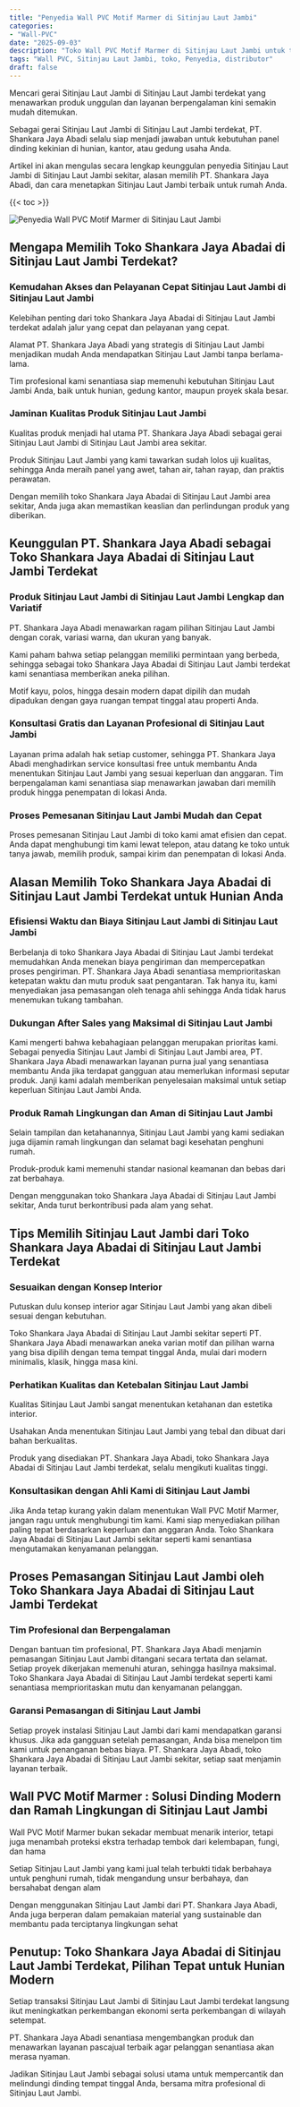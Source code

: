 ```yaml
---
title: "Penyedia Wall PVC Motif Marmer di Sitinjau Laut Jambi"
categories: 
- "Wall-PVC"
date: "2025-09-03"
description: "Toko Wall PVC Motif Marmer di Sitinjau Laut Jambi untuk tempat tinggal, perkantoran, serta ritel. Panel unggulan, beragam motif, variasi warna menarik, dengan servis instalasi oleh teknisi ahli dan garansi resmi!|Servis penjualan Wall PVC Motif Marmer di Sitinjau Laut Jambi untuk kebutuhan hunian, kantor, maupun ritel, dengan panel berkualitas dan pemasangan oleh teknisi profesional serta jaminan resmi.|Solusi Wall PVC Motif Marmer di Sitinjau Laut Jambi yang andal bagi tempat tinggal, kantor, dan gerai, dengan panel unggulan dan penempatan dikerjakan oleh tim ahli serta garansi resmi.|Penjualan Wall PVC Motif Marmer di Sitinjau Laut Jambi bagi tempat tinggal, perkantoran, serta ritel, dengan material terbaik dan instalasi oleh tim berpengalaman, dilengkapi dengan garansi resmi.}"
tags: "Wall PVC, Sitinjau Laut Jambi, toko, Penyedia, distributor"
draft: false
---
```


Mencari gerai Sitinjau Laut Jambi di Sitinjau Laut Jambi terdekat yang menawarkan produk unggulan dan layanan berpengalaman kini semakin mudah ditemukan.

Sebagai gerai Sitinjau Laut Jambi di Sitinjau Laut Jambi terdekat, PT. Shankara Jaya Abadi selalu siap menjadi jawaban untuk kebutuhan panel dinding kekinian di hunian, kantor, atau gedung usaha Anda.

Artikel ini akan mengulas secara lengkap keunggulan penyedia Sitinjau Laut Jambi di Sitinjau Laut Jambi sekitar, alasan memilih PT. Shankara Jaya Abadi, dan cara menetapkan Sitinjau Laut Jambi terbaik untuk rumah Anda.

{{< toc >}}

![Penyedia Wall PVC Motif Marmer di Sitinjau Laut Jambi](/images/Wall-PVC/Penyedia-Wall-PVC-Motif-Marmer-di-Sitinjau-Laut-Jambi.png)


## Mengapa Memilih Toko Shankara Jaya Abadai di Sitinjau Laut Jambi Terdekat?

### Kemudahan Akses dan Pelayanan Cepat Sitinjau Laut Jambi di Sitinjau Laut Jambi

Kelebihan penting dari toko Shankara Jaya Abadai di Sitinjau Laut Jambi terdekat adalah jalur yang cepat dan pelayanan yang cepat.

Alamat PT. Shankara Jaya Abadi yang strategis di Sitinjau Laut Jambi menjadikan mudah Anda mendapatkan Sitinjau Laut Jambi tanpa berlama-lama.

Tim profesional kami senantiasa siap memenuhi kebutuhan Sitinjau Laut Jambi Anda, baik untuk hunian, gedung kantor, maupun proyek skala besar.

### Jaminan Kualitas Produk Sitinjau Laut Jambi

Kualitas produk menjadi hal utama PT. Shankara Jaya Abadi sebagai gerai Sitinjau Laut Jambi di Sitinjau Laut Jambi area sekitar.

Produk Sitinjau Laut Jambi yang kami tawarkan sudah lolos uji kualitas, sehingga Anda meraih panel yang awet, tahan air, tahan rayap, dan praktis perawatan.

Dengan memilih toko Shankara Jaya Abadai di Sitinjau Laut Jambi area sekitar, Anda juga akan memastikan keaslian dan perlindungan produk yang diberikan.

## Keunggulan PT. Shankara Jaya Abadi sebagai Toko Shankara Jaya Abadai di Sitinjau Laut Jambi Terdekat

### Produk Sitinjau Laut Jambi di Sitinjau Laut Jambi Lengkap dan Variatif

PT. Shankara Jaya Abadi menawarkan ragam pilihan Sitinjau Laut Jambi dengan corak, variasi warna, dan ukuran yang banyak.

Kami paham bahwa setiap pelanggan memiliki permintaan yang berbeda, sehingga sebagai toko Shankara Jaya Abadai di Sitinjau Laut Jambi terdekat kami senantiasa memberikan aneka pilihan.

Motif kayu, polos, hingga desain modern dapat dipilih dan mudah dipadukan dengan gaya ruangan tempat tinggal atau properti Anda.

### Konsultasi Gratis dan Layanan Profesional di Sitinjau Laut Jambi

Layanan prima adalah hak setiap customer, sehingga PT. Shankara Jaya Abadi menghadirkan service konsultasi free untuk membantu Anda menentukan Sitinjau Laut Jambi yang sesuai keperluan dan anggaran. Tim berpengalaman kami senantiasa siap menawarkan jawaban dari memilih produk hingga penempatan di lokasi Anda.

### Proses Pemesanan Sitinjau Laut Jambi Mudah dan Cepat

Proses pemesanan Sitinjau Laut Jambi di toko kami amat efisien dan cepat. Anda dapat menghubungi tim kami lewat telepon, atau datang ke toko untuk tanya jawab, memilih produk, sampai kirim dan penempatan di lokasi Anda.

## Alasan Memilih Toko Shankara Jaya Abadai di Sitinjau Laut Jambi Terdekat untuk Hunian Anda

### Efisiensi Waktu dan Biaya Sitinjau Laut Jambi di Sitinjau Laut Jambi

Berbelanja di toko Shankara Jaya Abadai di Sitinjau Laut Jambi terdekat memudahkan Anda menekan biaya pengiriman dan mempercepatkan proses pengiriman. PT. Shankara Jaya Abadi senantiasa memprioritaskan ketepatan waktu dan mutu produk saat pengantaran. Tak hanya itu, kami menyediakan jasa pemasangan oleh tenaga ahli sehingga Anda tidak harus menemukan tukang tambahan.

### Dukungan After Sales yang Maksimal di Sitinjau Laut Jambi

Kami mengerti bahwa kebahagiaan pelanggan merupakan prioritas kami. Sebagai penyedia Sitinjau Laut Jambi di Sitinjau Laut Jambi area, PT. Shankara Jaya Abadi menawarkan layanan purna jual yang senantiasa membantu Anda jika terdapat gangguan atau memerlukan informasi seputar produk. Janji kami adalah memberikan penyelesaian maksimal untuk setiap keperluan Sitinjau Laut Jambi Anda.

### Produk Ramah Lingkungan dan Aman di Sitinjau Laut Jambi

Selain tampilan dan ketahanannya, Sitinjau Laut Jambi yang kami sediakan juga dijamin ramah lingkungan dan selamat bagi kesehatan penghuni rumah.

Produk-produk kami memenuhi standar nasional keamanan dan bebas dari zat berbahaya.

Dengan menggunakan toko Shankara Jaya Abadai di Sitinjau Laut Jambi sekitar, Anda turut berkontribusi pada alam yang sehat.

## Tips Memilih Sitinjau Laut Jambi dari Toko Shankara Jaya Abadai di Sitinjau Laut Jambi Terdekat

### Sesuaikan dengan Konsep Interior 

Putuskan dulu konsep interior agar Sitinjau Laut Jambi yang akan dibeli sesuai dengan kebutuhan.

Toko Shankara Jaya Abadai di Sitinjau Laut Jambi sekitar seperti PT. Shankara Jaya Abadi menawarkan aneka varian motif dan pilihan warna yang bisa dipilih dengan tema tempat tinggal Anda, mulai dari modern minimalis, klasik, hingga masa kini.

### Perhatikan Kualitas dan Ketebalan Sitinjau Laut Jambi

Kualitas Sitinjau Laut Jambi sangat menentukan ketahanan dan estetika interior.

Usahakan Anda menentukan Sitinjau Laut Jambi yang tebal dan dibuat dari bahan berkualitas.

Produk yang disediakan PT. Shankara Jaya Abadi, toko Shankara Jaya Abadai di Sitinjau Laut Jambi terdekat, selalu mengikuti kualitas tinggi.

### Konsultasikan dengan Ahli Kami di Sitinjau Laut Jambi

Jika Anda tetap kurang yakin dalam menentukan Wall PVC Motif Marmer, jangan ragu untuk menghubungi tim kami. Kami siap menyediakan pilihan paling tepat berdasarkan keperluan dan anggaran Anda. Toko Shankara Jaya Abadai di Sitinjau Laut Jambi sekitar seperti kami senantiasa mengutamakan kenyamanan pelanggan.

## Proses Pemasangan Sitinjau Laut Jambi oleh Toko Shankara Jaya Abadai di Sitinjau Laut Jambi Terdekat

### Tim Profesional dan Berpengalaman

Dengan bantuan tim profesional, PT. Shankara Jaya Abadi menjamin pemasangan Sitinjau Laut Jambi ditangani secara tertata dan selamat. Setiap proyek dikerjakan memenuhi aturan, sehingga hasilnya maksimal. Toko Shankara Jaya Abadai di Sitinjau Laut Jambi terdekat seperti kami senantiasa memprioritaskan mutu dan kenyamanan pelanggan.

### Garansi Pemasangan di Sitinjau Laut Jambi

Setiap proyek instalasi Sitinjau Laut Jambi dari kami mendapatkan garansi khusus. Jika ada gangguan setelah pemasangan, Anda bisa menelpon tim kami untuk penanganan bebas biaya. PT. Shankara Jaya Abadi, toko Shankara Jaya Abadai di Sitinjau Laut Jambi sekitar, setiap saat menjamin layanan terbaik.

##  Wall PVC Motif Marmer : Solusi Dinding Modern dan Ramah Lingkungan di Sitinjau Laut Jambi

 Wall PVC Motif Marmer  bukan sekadar membuat menarik interior, tetapi juga menambah proteksi ekstra terhadap tembok dari kelembapan, fungi, dan hama

Setiap Sitinjau Laut Jambi yang kami jual telah terbukti tidak berbahaya untuk penghuni rumah, tidak mengandung unsur berbahaya, dan bersahabat dengan alam

Dengan menggunakan Sitinjau Laut Jambi dari PT. Shankara Jaya Abadi, Anda juga berperan dalam pemakaian material yang sustainable dan membantu pada terciptanya lingkungan sehat

## Penutup: Toko Shankara Jaya Abadai di Sitinjau Laut Jambi Terdekat, Pilihan Tepat untuk Hunian Modern

Setiap transaksi Sitinjau Laut Jambi di Sitinjau Laut Jambi terdekat langsung ikut meningkatkan perkembangan ekonomi serta perkembangan di wilayah setempat.

PT. Shankara Jaya Abadi senantiasa mengembangkan produk dan menawarkan layanan pascajual terbaik agar pelanggan senantiasa akan merasa nyaman.

Jadikan Sitinjau Laut Jambi sebagai solusi utama untuk mempercantik dan melindungi dinding tempat tinggal Anda, bersama mitra profesional di Sitinjau Laut Jambi.